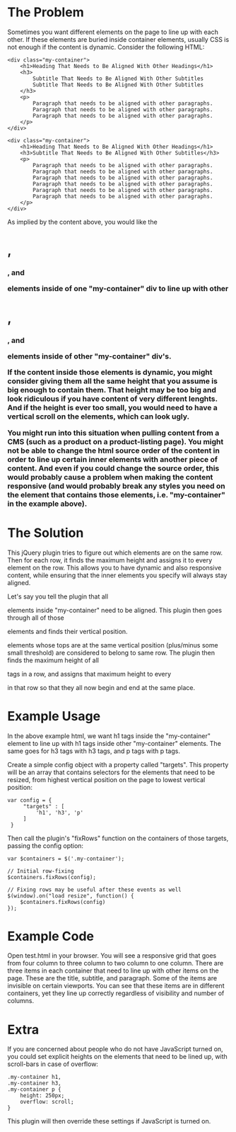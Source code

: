 The Problem
===========

Sometimes you want different elements on the page to line up with each other. If these elements are buried inside container elements, usually CSS is not enough if the content is dynamic. Consider the following HTML:

    <div class="my-container">
        <h1>Heading That Needs to Be Aligned With Other Headings</h1>
        <h3>
            Subtitle That Needs to Be Aligned With Other Subtitles
            Subtitle That Needs to Be Aligned With Other Subtitles
        </h3>
        <p>
            Paragraph that needs to be aligned with other paragraphs.
            Paragraph that needs to be aligned with other paragraphs.
            Paragraph that needs to be aligned with other paragraphs.
        </p>
    </div>
    
    <div class="my-container">
        <h1>Heading That Needs to Be Aligned With Other Headings</h1>
        <h3>Subtitle That Needs to Be Aligned With Other Subtitles</h3>
        <p>
            Paragraph that needs to be aligned with other paragraphs.
            Paragraph that needs to be aligned with other paragraphs.
            Paragraph that needs to be aligned with other paragraphs.
            Paragraph that needs to be aligned with other paragraphs.
            Paragraph that needs to be aligned with other paragraphs.
            Paragraph that needs to be aligned with other paragraphs.
        </p>
    </div>
    
As implied by the content above, you would like the <h1>, <h3>, and <p> elements inside of one "my-container" div to line up with other <h1>, <h3>, and <p> elements inside of other "my-container" div's.

If the content inside those elements is dynamic, you might consider giving them all the same height that you assume is big enough to contain them. That height may be too big and look ridiculous if you have content of very different lenghts. And if the height is ever too small, you would need to have a vertical scroll on the elements, which can look ugly.

You might run into this situation when pulling content from a CMS (such as a product on a product-listing page). You might not be able to change the html source order of the content in order to line up certain inner elements with another piece of content. And even if you could change the source order, this would probably cause a problem when making the content responsive (and would probably break any styles you need on the element that contains those elements, i.e. "my-container" in the example above).

The Solution
============

This jQuery plugin tries to figure out which elements are on the same row. Then for each row, it finds the maximum height and assigns it to every element on the row. This allows you to have dynamic and also responsive content, while ensuring that the inner elements you specify will always stay aligned.

Let's say you tell the plugin that all <p> elements inside "my-container" need to be aligned. This plugin then goes through all of those <p> elements and finds their vertical position. <p> elements whose tops are at the same vertical position (plus/minus some small threshold) are considered to belong to same row. The plugin then finds the maximum height of all <p> tags in a row, and assigns that maximum height to every <p> in that row so that they all now begin and end at the same place.

Example Usage
=============

In the above example html, we want h1 tags inside the "my-container" element to line up with h1 tags inside other "my-container" elements. The same goes for h3 tags with h3 tags, and p tags with p tags.

Create a simple config object with a property called "targets". This property will be an array that contains selectors for the elements that need to be resized, from highest vertical position on the page to lowest vertical position:

    var config = {
         "targets" : [
             'h1', 'h3', 'p'
         ]
     }
     
Then call the plugin's "fixRows" function on the containers of those targets, passing the config option:
     
    var $containers = $('.my-container');
    
    // Initial row-fixing
    $containers.fixRows(config);
    
    // Fixing rows may be useful after these events as well
    $(window).on("load resize", function() { 
        $containers.fixRows(config)
    });


Example Code
============

Open test.html in your browser. You will see a responsive grid that goes from four column to three column to two column to one column. There are three items in each container that need to line up with other items on the page. These are the title, subtitle, and paragraph. Some of the items are invisible on certain viewports. You can see that these items are in different containers, yet they line up correctly regardless of visibility and number of columns.

Extra
=====

If you are concerned about people who do not have JavaScript turned on, you could set explicit heights on the elements that need to be lined up, with scroll-bars in case of overflow:

    .my-container h1, 
    .my-container h3, 
    .my-container p {
        height: 250px;
        overflow: scroll;
    }

This plugin will then override these settings if JavaScript is turned on.
